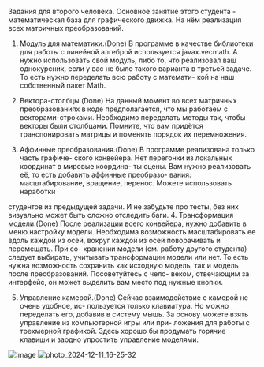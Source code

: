 Задания для второго человека.
Основное занятие этого студента - математическая база для графического
движка. На нём реализация всех матричных преобразований.
1. Модуль для математики.(Done) В программе в качестве библиотеки для работы с
линейной алгеброй используется javax.vecmath. А нужно использовать свой
модуль, либо то, что реализовал ваш однокурсник, если у вас не было такого
варианта в третьей задаче. То есть нужно переделать всю работу с математи-
кой на наш собственный пакет Math.

2. Вектора-столбцы.(Done) На данный момент во всех матричных преобразованиях
в коде предполагается, что мы работаем с векторами-строками. Необходимо
переделать методы так, чтобы векторы были столбцами. Помните, что вам
придётся транспонировать матрицы и поменять порядок их перемножения.

3. Аффинные преобразования.(Done) В программе реализована только часть графиче-
ского конвейера. Нет перегонки из локальных координат в мировые координа-
ты сцены. Вам нужно реализовать её, то есть добавить аффинные преобразо-
вания: масштабирование, вращение, перенос. Можете использовать наработки

студентов из предыдущей задачи. И не забудьте про тесты, без них визуально
может быть сложно отследить баги.
4. Трансформация модели.(Done) После реализации всего конвейера, нужно добавить в
меню настройку модели. Необходима возможность масштабировать ее вдоль
каждой из осей, вокруг каждой из осей поворачивать и перемещать. При со-
хранении модели (см. работу другого студента) следует выбирать, учитывать
трансформации модели или нет. То есть нужна возможность сохранить как
исходную модель, так и модель после преобразований. Посоветуйтесь с чело-
веком, отвечающим за интерфейс, он может выделить вам место под нужные
кнопки.

5. Управление камерой.(Done) Сейчас взаимодействие с камерой не очень удобное, ис-
пользуется только клавиатура. Но можно переделать его, добавив в систему
мышь. За основу можете взять управление из компьютерной игры или при-
ложения для работы с трехмерной графикой. Здесь хорошо бы продумать
горячие клавиши и заодно упростить управление моделями.

![image](https://github.com/user-attachments/assets/28a076bc-277a-43ff-a2a3-ceed62d52b6d)
![photo_2024-12-11_16-25-32](https://github.com/user-attachments/assets/fb4bbd49-32c6-4d29-8458-0d092fcf0bba)
